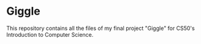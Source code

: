 # Giggle
This repository contains all the files of my final project "Giggle" for CS50's Introduction to Computer Science.

